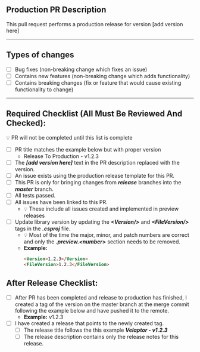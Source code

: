 <!--
    !! NOTE !! - ONLY PROJECT OWNERS AND MAINTAINERS MANAGE PRODUCTION PULL REQUESTS
    If you have contributions to make, use the "feature-to-develop" pull request template.
    
    This PR is ONLY for merging release branches into the master branch to perform production releases
-->

## Production PR Description
This pull request performs a production release for version [add version here]

---

## Types of changes
<!-- What types of changes does your code introduce? Put an `x` in all the boxes that apply: -->
* [ ] Bug fixes (non-breaking change which fixes an issue)
* [ ] Contains new features (non-breaking change which adds functionality)
* [ ] Contains breaking changes (fix or feature that would cause existing functionality to change)

---

## Required Checklist (All Must Be Reviewed And Checked):
💡 PR will not be completed until this list is complete

<!-- Go over all the following points, and put an `x` in all the boxes that apply. -->
<!-- If you're unsure about any of these, don't hesitate to ask. We're here to help! -->
* [ ] PR title matches the example below but with proper version
  * Release To Production - v1.2.3
* [ ] The ***[add version here]*** text in the PR description replaced with the version.
* [ ] An issue exists using the production release template for this PR.
* [ ] This PR is only for bringing changes from ***release*** branches into the ***master*** branch.
* [ ] All tests passed.
* [ ] All issues have been linked to this PR.
  * 💡 These include all issues created and implemented in preview releases
* [ ] Update library version by updating the ***\<Version/\>*** and ***\<FileVersion/\>*** tags in the ***.csproj*** file.
  * 💡 Most of the time the major, minor, and patch numbers are correct and only the ***.preview.\<number\>*** section needs to be removed.
  * **Example:**
    ``` html
    <Version>1.2.3</Version>
    <FileVersion>1.2.3</FileVersion>
    ```

## After Release Checklist:
* [ ] After PR has been completed and release to production has finished, I created a tag of the version on the master branch at the merge commit following the example below and have pushed it to the remote.
  * **Example:** v1.2.3
* [ ] I have created a release that points to the newly created tag.
  * [ ] The release title follows the this example ***Velaptor - v1.2.3***
  * [ ] The release description contains only the release notes for this release.
